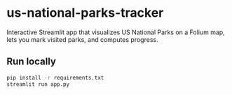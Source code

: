 # us-national-parks-tracker

Interactive Streamlit app that visualizes US National Parks on a Folium map, lets you mark visited parks, and computes progress.

## Run locally
```bash
pip install -r requirements.txt
streamlit run app.py
